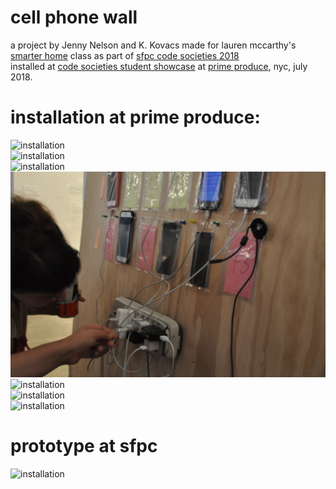 # cell phone wall
a project by Jenny Nelson and K. Kovacs
made for lauren mccarthy's [smarter home](https://github.com/lmccart/Smarter-Home) class as part of [sfpc code societies 2018](https://github.com/SFPC/codesocieties)
<br />
installed at [code societies student showcase](https://www.eventbrite.com/e/sfpc-code-societies-student-showcase-tickets-47922711119#)  at [prime produce](http://primeproduce.coop/), nyc, july 2018.

# installation at prime produce:
![installation](images/DSC_0015.JPG)
<br />
![installation](images/DSC_0010.JPG)
<br />
![installation](images/DSC_0015.JPG)
<br />
![installation](images/DSC_0034.JPG)
<br />
![installation](images/DSC_0052.JPG)
<br />
![installation](images/DSC_0069.JPG)
<br />
![installation](images/DSC_0092.JPG)
<br />

# prototype at sfpc
![installation](images/seeking_attendant.jpg)




